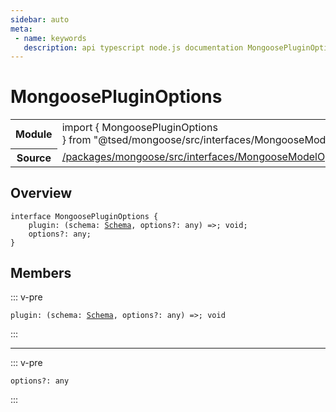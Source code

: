```yaml
---
sidebar: auto
meta:
 - name: keywords
   description: api typescript node.js documentation MongoosePluginOptions decorator
---
```

# MongoosePluginOptions <Badge text="Decorator" type="decorator"/>
<!-- Summary -->
<section class="symbol-info"><table class="is-full-width"><tbody><tr><th>Module</th><td><div class="lang-typescript"><span class="token keyword">import</span> { MongoosePluginOptions }&nbsp;<span class="token keyword">from</span>&nbsp;<span class="token string">"@tsed/mongoose/src/interfaces/MongooseModelOptions"</span></div></td></tr><tr><th>Source</th><td><a href="https://github.com/Romakita/ts-express-decorators/blob/v4.31.9/packages/mongoose/src/interfaces/MongooseModelOptions.ts#L0-L0">/packages/mongoose/src/interfaces/MongooseModelOptions.ts</a></td></tr></tbody></table></section>

<!-- Overview -->
## Overview


<pre><code class="typescript-lang "><span class="token keyword">interface</span> MongoosePluginOptions <span class="token punctuation">{</span>
    plugin<span class="token punctuation">:</span> <span class="token punctuation">(</span>schema<span class="token punctuation">:</span> <a href="/api/mongoose/decorators/Schema.html"><span class="token">Schema</span></a><span class="token punctuation">,</span> options?<span class="token punctuation">:</span> <span class="token keyword">any</span><span class="token punctuation">)</span> =&gt<span class="token punctuation">;</span> <span class="token keyword">void</span><span class="token punctuation">;</span>
    options?<span class="token punctuation">:</span> <span class="token keyword">any</span><span class="token punctuation">;</span>
<span class="token punctuation">}</span></code></pre>



<!-- Members -->




## Members


::: v-pre

<div class="method-overview">
<pre><code class="typescript-lang ">plugin<span class="token punctuation">:</span> <span class="token punctuation">(</span>schema<span class="token punctuation">:</span> <a href="/api/mongoose/decorators/Schema.html"><span class="token">Schema</span></a><span class="token punctuation">,</span> options?<span class="token punctuation">:</span> <span class="token keyword">any</span><span class="token punctuation">)</span> =&gt<span class="token punctuation">;</span> <span class="token keyword">void</span></code></pre>

</div>



:::



***



::: v-pre

<div class="method-overview">
<pre><code class="typescript-lang ">options?<span class="token punctuation">:</span> <span class="token keyword">any</span></code></pre>

</div>



:::